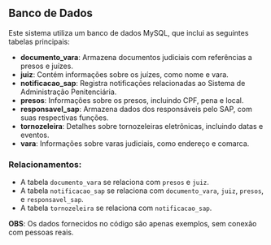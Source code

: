 ## Banco de Dados

Este sistema utiliza um banco de dados MySQL, que inclui as seguintes tabelas principais:

- **documento_vara**: Armazena documentos judiciais com referências a presos e juízes.
- **juiz**: Contém informações sobre os juízes, como nome e vara.
- **notificacao_sap**: Registra notificações relacionadas ao Sistema de Administração Penitenciária.
- **presos**: Informações sobre os presos, incluindo CPF, pena e local.
- **responsavel_sap**: Armazena dados dos responsáveis pelo SAP, com suas respectivas funções.
- **tornozeleira**: Detalhes sobre tornozeleiras eletrônicas, incluindo datas e eventos.
- **vara**: Informações sobre varas judiciais, como endereço e comarca.

### Relacionamentos:
- A tabela `documento_vara` se relaciona com `presos` e `juiz`.
- A tabela `notificacao_sap` se relaciona com `documento_vara`, `juiz`, `presos`, e `responsavel_sap`.
- A tabela `tornozeleira` se relaciona com `notificacao_sap`.





**OBS**: Os dados fornecidos no código são apenas exemplos, sem conexão com pessoas reais.
